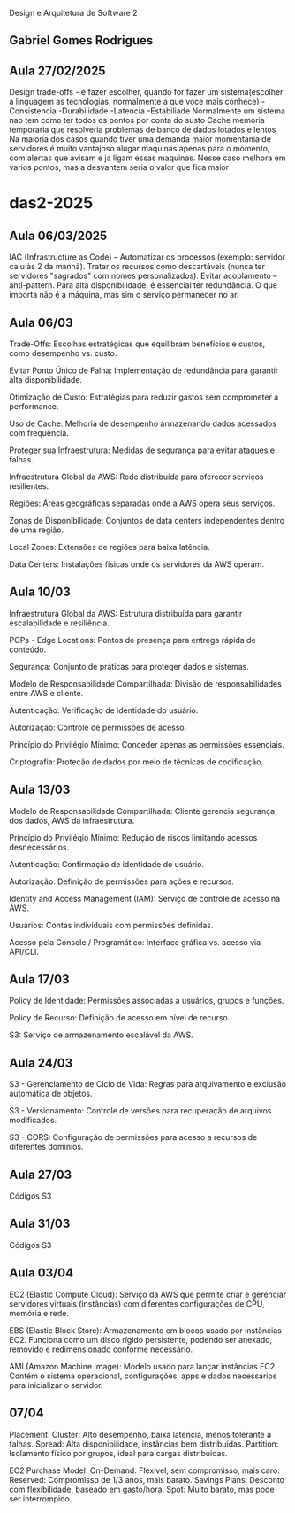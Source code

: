 Design e Arquitetura de Software 2

## Gabriel Gomes Rodrigues

## Aula 27/02/2025

Design trade-offs - é fazer escolher, quando for fazer um sistema(escolher a linguagem as tecnologias, normalmente a que voce mais conhece)
-Consistencia
-Durabilidade
-Latencia
-Estabiliade
Normalmente um sistema nao tem como ter todos os pontos por conta do susto
Cache memoria temporaria que resolveria problemas de banco de dados lotados e lentos
Na maioria dos casos quando tiver uma demanda maior momentania de servidores é muito vantajoso alugar maquinas apenas para o momento, com alertas que avisam e ja ligam essas maquinas. Nesse caso melhora em varios pontos, mas a desvantem seria o valor que fica maior

# das2-2025

## Aula 06/03/2025

IAC (Infrastructure as Code) – Automatizar os processos (exemplo: servidor caiu às 2 da manhã).
Tratar os recursos como descartáveis (nunca ter servidores "sagrados" com nomes personalizados).
Evitar acoplamento – anti-pattern.
Para alta disponibilidade, é essencial ter redundância.
O que importa não é a máquina, mas sim o serviço permanecer no ar.

## Aula 06/03

Trade-Offs: Escolhas estratégicas que equilibram benefícios e custos, como desempenho vs. custo.

Evitar Ponto Único de Falha: Implementação de redundância para garantir alta disponibilidade.

Otimização de Custo: Estratégias para reduzir gastos sem comprometer a performance.

Uso de Cache: Melhoria de desempenho armazenando dados acessados com frequência.

Proteger sua Infraestrutura: Medidas de segurança para evitar ataques e falhas.

Infraestrutura Global da AWS: Rede distribuída para oferecer serviços resilientes.

Regiões: Áreas geográficas separadas onde a AWS opera seus serviços.

Zonas de Disponibilidade: Conjuntos de data centers independentes dentro de uma região.

Local Zones: Extensões de regiões para baixa latência.

Data Centers: Instalações físicas onde os servidores da AWS operam.

## Aula 10/03

Infraestrutura Global da AWS: Estrutura distribuída para garantir escalabilidade e resiliência.

POPs - Edge Locations: Pontos de presença para entrega rápida de conteúdo.

Segurança: Conjunto de práticas para proteger dados e sistemas.

Modelo de Responsabilidade Compartilhada: Divisão de responsabilidades entre AWS e cliente.

Autenticação: Verificação de identidade do usuário.

Autorização: Controle de permissões de acesso.

Princípio do Privilégio Mínimo: Conceder apenas as permissões essenciais.

Criptografia: Proteção de dados por meio de técnicas de codificação.

## Aula 13/03

Modelo de Responsabilidade Compartilhada: Cliente gerencia segurança dos dados, AWS da infraestrutura.

Princípio do Privilégio Mínimo: Redução de riscos limitando acessos desnecessários.

Autenticação: Confirmação de identidade do usuário.

Autorização: Definição de permissões para ações e recursos.

Identity and Access Management (IAM): Serviço de controle de acesso na AWS.

Usuários: Contas individuais com permissões definidas.

Acesso pela Console / Programático: Interface gráfica vs. acesso via API/CLI.

## Aula 17/03

Policy de Identidade: Permissões associadas a usuários, grupos e funções.

Policy de Recurso: Definição de acesso em nível de recurso.

S3: Serviço de armazenamento escalável da AWS.

## Aula 24/03

S3 - Gerenciamento de Ciclo de Vida: Regras para arquivamento e exclusão automática de objetos.

S3 - Versionamento: Controle de versões para recuperação de arquivos modificados.

S3 - CORS: Configuração de permissões para acesso a recursos de diferentes domínios.

## Aula 27/03

Códigos S3

## Aula 31/03

Códigos S3

## Aula 03/04

EC2 (Elastic Compute Cloud): Serviço da AWS que permite criar e gerenciar servidores virtuais (instâncias) com diferentes configurações de CPU, memória e rede.

EBS (Elastic Block Store): Armazenamento em blocos usado por instâncias EC2. Funciona como um disco rígido persistente, podendo ser anexado, removido e redimensionado conforme necessário.

AMI (Amazon Machine Image): Modelo usado para lançar instâncias EC2. Contém o sistema operacional, configurações, apps e dados necessários para inicializar o servidor.

## 07/04

Placement:
Cluster: Alto desempenho, baixa latência, menos tolerante a falhas.
Spread: Alta disponibilidade, instâncias bem distribuídas.
Partition: Isolamento físico por grupos, ideal para cargas distribuídas.

EC2 Purchase Model:
On-Demand: Flexível, sem compromisso, mais caro.
Reserved: Compromisso de 1/3 anos, mais barato.
Savings Plans: Desconto com flexibilidade, baseado em gasto/hora.
Spot: Muito barato, mas pode ser interrompido.
